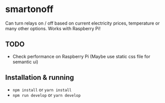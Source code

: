 # smartonoff
Can turn relays on / off based on current electricity prices, temperature or many other options. Works with Raspberry Pi!

## TODO

* Check performance on Raspberry Pi (Maybe use static css file for semantic ui)

## Installation & running

* `npm install` or `yarn install`
* `npm run develop` or `yarn develop`